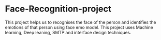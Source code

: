 # Face-Recognition-project
This project helps us to recognises the face of the person and identifies the emotions of that person using face emo model. This project uses Machine learning, Deep leaning, SMTP and interface design techniques.
